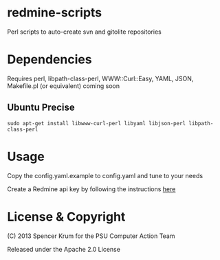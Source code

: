 redmine-scripts
===============

Perl scripts to auto-create svn and gitolite repositories

Dependencies
============

Requires perl, libpath-class-perl, WWW::Curl::Easy, YAML, JSON, Makefile.pl (or equivalent) coming soon

Ubuntu Precise
--------------

    sudo apt-get install libwww-curl-perl libyaml libjson-perl libpath-class-perl

Usage
=====

Copy the config.yaml.example to config.yaml and tune to your needs

Create a Redmine api key by following the instructions [here](http://www.redmine.org/projects/redmine/wiki/Rest_api "Redmine API Documentation")


License & Copyright
===================

(C) 2013 Spencer Krum for the PSU Computer Action Team

Released under the Apache 2.0 License
